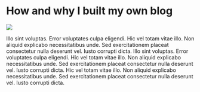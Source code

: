 # How and why I built my own blog

![](https://zqkcqobnogebhjukuqup.supabase.co/storage/v1/object/public/images/abstract-1-cover.jpg)

Illo sint voluptas. Error voluptates culpa eligendi. Hic vel totam vitae illo. Non aliquid explicabo necessitatibus unde. Sed exercitationem placeat consectetur nulla deserunt vel. Iusto corrupti dicta. Illo sint voluptas. Error voluptates culpa eligendi. Hic vel totam vitae illo. Non aliquid explicabo necessitatibus unde. Sed exercitationem placeat consectetur nulla deserunt vel. Iusto corrupti dicta. Hic vel totam vitae illo. Non aliquid explicabo necessitatibus unde. Sed exercitationem placeat consectetur nulla deserunt vel. Iusto corrupti dicta.